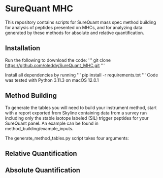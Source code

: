 # SureQuant MHC
This repository contains scripts for SureQuant mass spec method building for analysis of peptides presented on MHCs, and for analyzing data generated by these methods for absolute and relative quantification. 

## Installation

Run the following to download the code: 
'''
  git clone https://github.com/oleddy/SureQuant_MHC.git
'''

Install all dependencies by running
'''
  pip install -r requirements.txt
'''
Code was tested with Python 3.11.3 on macOS 12.0.1

## Method Building

To generate the tables you will need to build your instrument method, start with a report exported from Skyline containing data from a survey run including only the stable isotope labeled (SIL) trigger peptides for your SureQuant panel. An example can be found in method_building/example_inputs.

The generate_method_tables.py script takes four arguments:


## Relative Quantification

## Absolute Quantification
